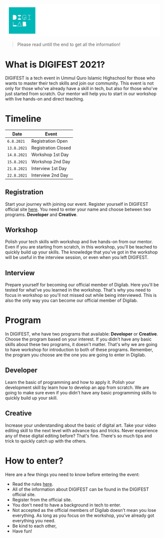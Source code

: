 ![Test](https://github.com/digilabsmaituq/digilabsmaituq.github.io/blob/master/cONCEPTlogo.png?raw=true)

> Please read untill the end to get all the information!
# What is DIGIFEST 2021?
DIGIFEST is a tech event in Ummul Quro Islamic Highschool for those who wants to master their tech skills and join our community. This event is not only for those who've already have a skill in tech, but also for those who've just started from scratch. Our mentor will help you to start in our workshop with live hands-on and direct teaching.

# Timeline
|Date            |Event                          |
|----------------|-------------------------------|
|`6.8.2021` |Registration Open           |
|`13.8.2021`|Registration Closed|
|`14.8.2021`          |Workshop 1st Day         |
|`15.8.2021`|Workshop 2nd Day|
|`21.8.2021`         |Interview 1st Day|
|`22.8.2021` |Interview 2nd Day |

## Registration
Start your journey with joining our event. Register yourself in DIGIFEST official site [here](https://digifest.surge.sh/). You need to enter your name and choose between two programs. **Developer** and **Creative**.

## Workshop
Polish your tech skills with workshop and live hands-on from our mentor. Even if you are starting from scratch, in this workshop, you'll be teached to quickly build up your skills. The knowledge that you've got in the workshop will be useful in the interview session, or even when you left DIGIFEST.

## Interview
Prepare yourself for becoming our official member of Digilab. Here you'll be tested for what've you learned in the workshop. That's why you need to focus in workshop so you'll not missed out while being interviewed. This is also the only way you can become our official member of Digilab. 

# Program
In DIGIFEST, whe have two programs that available: **Developer** or **Creative**. Choose the program based on your interest. If you didn't have any basic skills about these two programs, it doesn't matter. That's why we are going to have workshop for introduction to both of these programs. Remember, the program you choose are the one you are going to enter in Digilab.

## Developer
Learn the basic of programming and how to apply it. Polish your development skill by learn how to develop an app from scratch. We are going to make sure even if you didn't have any basic programming skills to quickly build up your skill.

## Creative
Increase your understanding about the basic of digital art. Take your video editing skill to the next level with advance tips and tricks. Never experience any of these digital editing before? That's fine. There's so much tips and trick to quickly catch up with the others.

# How to enter?
Here are a few things you need to know before entering the event:
- Read the rules [here](https://github.com/digilabsmaituq/Digifest-2021/blob/main/Rules.md).
- All of the information about DIGIFEST can be found in the DIGIFEST official site.
- Register from the official site.
- You don't need to have a background in tech to enter.
- Not accepted as the official members of Digilab doesn't mean you lose everything. As long as you focus on the workshop, you've already got everything you need.
- Be kind to each other,
- Have fun!

